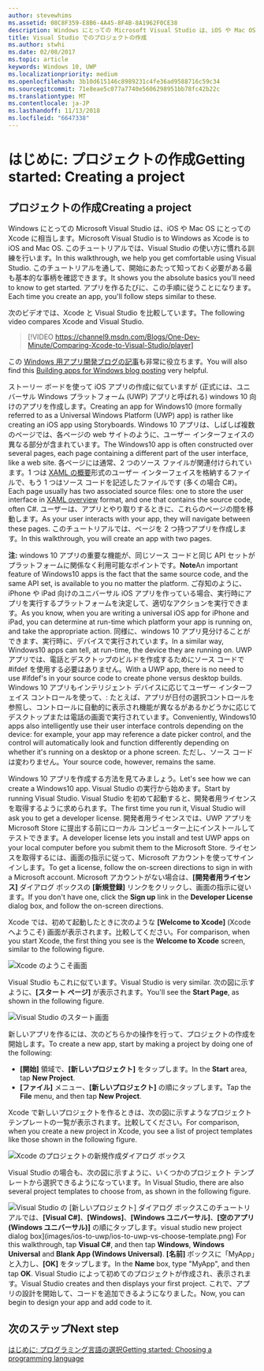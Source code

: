 ```yaml
---
author: stevewhims
ms.assetid: 08C8F359-E8B6-4A45-8F4B-8A1962F0CE38
description: Windows にとっての Microsoft Visual Studio は、iOS や Mac OS にとっての Xcode に相当します。 このチュートリアルでは、Visual Studio の使い方に慣れる訓練を行います。
title: Visual Studio でのプロジェクトの作成
ms.author: stwhi
ms.date: 02/08/2017
ms.topic: article
keywords: Windows 10, UWP
ms.localizationpriority: medium
ms.openlocfilehash: 3b10d615146c8989231c4fe36ad9588716c59c34
ms.sourcegitcommit: 71e8eae5c077a7740e5606298951bb78fc42b22c
ms.translationtype: MT
ms.contentlocale: ja-JP
ms.lasthandoff: 11/13/2018
ms.locfileid: "6647338"
---
```

# <a name="getting-started-creating-a-project"></a><span data-ttu-id="2f87c-105">はじめに: プロジェクトの作成</span><span class="sxs-lookup"><span data-stu-id="2f87c-105">Getting started: Creating a project</span></span>

## <a name="creating-a-project"></a><span data-ttu-id="2f87c-106">プロジェクトの作成</span><span class="sxs-lookup"><span data-stu-id="2f87c-106">Creating a project</span></span>

<span data-ttu-id="2f87c-107">Windows にとっての Microsoft Visual Studio は、iOS や Mac OS にとっての Xcode に相当します。</span><span class="sxs-lookup"><span data-stu-id="2f87c-107">Microsoft Visual Studio is to Windows as Xcode is to iOS and Mac OS.</span></span> <span data-ttu-id="2f87c-108">このチュートリアルでは、Visual Studio の使い方に慣れる訓練を行います。</span><span class="sxs-lookup"><span data-stu-id="2f87c-108">In this walkthrough, we help you get comfortable using Visual Studio.</span></span> <span data-ttu-id="2f87c-109">このチュートリアルを通して、開始にあたって知っておく必要がある最も基本的な事柄を確認できます。</span><span class="sxs-lookup"><span data-stu-id="2f87c-109">It shows you the absolute basics you'll need to know to get started.</span></span> <span data-ttu-id="2f87c-110">アプリを作るたびに、この手順に従うことになります。</span><span class="sxs-lookup"><span data-stu-id="2f87c-110">Each time you create an app, you'll follow steps similar to these.</span></span>

<span data-ttu-id="2f87c-111">次のビデオでは、Xcode と Visual Studio を比較しています。</span><span class="sxs-lookup"><span data-stu-id="2f87c-111">The following video compares Xcode and Visual Studio.</span></span>

> [!VIDEO https://channel9.msdn.com/Blogs/One-Dev-Minute/Comparing-Xcode-to-Visual-Studio/player]

<span data-ttu-id="2f87c-112">この [Windows 用アプリ開発ブログの記事](https://blogs.windows.com/buildingapps/2016/01/27/visual-studio-walkthrough-for-ios-developers/)も非常に役立ちます。</span><span class="sxs-lookup"><span data-stu-id="2f87c-112">You will also find this [Building apps for Windows blog posting](https://blogs.windows.com/buildingapps/2016/01/27/visual-studio-walkthrough-for-ios-developers/) very helpful.</span></span>

<span data-ttu-id="2f87c-113">ストーリー ボードを使って iOS アプリの作成に似ていますが (正式には、ユニバーサル Windows プラットフォーム (UWP) アプリと呼ばれる) windows 10 向けのアプリを作成します。</span><span class="sxs-lookup"><span data-stu-id="2f87c-113">Creating an app for Windows10 (more formally referred to as a Universal Windows Platform (UWP) app) is rather like creating an iOS app using Storyboards.</span></span> <span data-ttu-id="2f87c-114">Windows 10 アプリは、しばしば複数のページでは、各ページの web サイトのように、ユーザー インターフェイスの異なる部分が含まれています。</span><span class="sxs-lookup"><span data-stu-id="2f87c-114">The Windows10 app is often constructed over several pages, each page containing a different part of the user interface, like a web site.</span></span> <span data-ttu-id="2f87c-115">各ページには通常、2 つのソース ファイルが関連付けられています。1 つは [XAML の概要](https://msdn.microsoft.com/library/windows/apps/mt185595)形式のユーザー インターフェイスを格納するファイルで、もう 1 つはソース コードを記述したファイルです (多くの場合 C#)。</span><span class="sxs-lookup"><span data-stu-id="2f87c-115">Each page usually has two associated source files: one to store the user interface in [XAML overview](https://msdn.microsoft.com/library/windows/apps/mt185595) format, and one that contains the source code, often C#.</span></span> <span data-ttu-id="2f87c-116">ユーザーは、アプリとやり取りするときに、これらのページの間を移動します。</span><span class="sxs-lookup"><span data-stu-id="2f87c-116">As your user interacts with your app, they will navigate between these pages.</span></span> <span data-ttu-id="2f87c-117">このチュートリアルでは、ページを 2 つ持つアプリを作成します。</span><span class="sxs-lookup"><span data-stu-id="2f87c-117">In this walkthrough, you will create an app with two pages.</span></span>

<span data-ttu-id="2f87c-118">**注:** windows 10 アプリの重要な機能が、同じソース コードと同じ API セットがプラットフォームに関係なく利用可能なポイントです。</span><span class="sxs-lookup"><span data-stu-id="2f87c-118">**Note**An important feature of Windows10 apps is the fact that the same source code, and the same API set, is available to you no matter the platform.</span></span> <span data-ttu-id="2f87c-119">ご存知のように、iPhone や iPad 向けのユニバーサル iOS アプリを作っている場合、実行時にアプリを実行するプラットフォームを決定して、適切なアクションを実行できます。</span><span class="sxs-lookup"><span data-stu-id="2f87c-119">As you know, when you are writing a universal iOS app for iPhone and iPad, you can determine at run-time which platform your app is running on, and take the appropriate action.</span></span> <span data-ttu-id="2f87c-120">同様に、windows 10 アプリ見分けることができます、実行時に、デバイスで実行されています。</span><span class="sxs-lookup"><span data-stu-id="2f87c-120">In a similar way, Windows10 apps can tell, at run-time, the device they are running on.</span></span> <span data-ttu-id="2f87c-121">UWP アプリでは、電話とデスクトップのビルドを作成するためにソース コードで \#ifdef を使用する必要はありません。</span><span class="sxs-lookup"><span data-stu-id="2f87c-121">With a UWP app, there is no need to use \#ifdef's in your source code to create phone versus desktop builds.</span></span> <span data-ttu-id="2f87c-122">Windows 10 アプリもインテリジェント デバイスに応じてユーザー インターフェイス コントロールを使って、: たとえば、アプリが日付の選択コントロールを参照し、コントロールに自動的に表示され機能が異なるがあるかどうかに応じてデスクトップまたは電話の画面で実行されています。</span><span class="sxs-lookup"><span data-stu-id="2f87c-122">Conveniently, Windows10 apps also intelligently use their user interface controls depending on the device: for example, your app may reference a date picker control, and the control will automatically look and function differently depending on whether it's running on a desktop or a phone screen.</span></span> <span data-ttu-id="2f87c-123">ただし、ソース コードは変わりません。</span><span class="sxs-lookup"><span data-stu-id="2f87c-123">Your source code, however, remains the same.</span></span>

<span data-ttu-id="2f87c-124">Windows 10 アプリを作成する方法を見てみましょう。</span><span class="sxs-lookup"><span data-stu-id="2f87c-124">Let's see how we can create a Windows10 app.</span></span> <span data-ttu-id="2f87c-125">Visual Studio の実行から始めます。</span><span class="sxs-lookup"><span data-stu-id="2f87c-125">Start by running Visual Studio.</span></span> <span data-ttu-id="2f87c-126">Visual Studio を初めて起動すると、開発者用ライセンスを取得するように求められます。</span><span class="sxs-lookup"><span data-stu-id="2f87c-126">The first time you run it, Visual Studio will ask you to get a developer license.</span></span> <span data-ttu-id="2f87c-127">開発者用ライセンスでは、UWP アプリを Microsoft Store に提出する前にローカル コンピューター上にインストールしてテストできます。</span><span class="sxs-lookup"><span data-stu-id="2f87c-127">A developer license lets you install and test UWP apps on your local computer before you submit them to the Microsoft Store.</span></span> <span data-ttu-id="2f87c-128">ライセンスを取得するには、画面の指示に従って、Microsoft アカウントを使ってサインインします。</span><span class="sxs-lookup"><span data-stu-id="2f87c-128">To get a license, follow the on-screen directions to sign in with a Microsoft account.</span></span> <span data-ttu-id="2f87c-129">Microsoft アカウントがない場合は、**[開発者用ライセンス]** ダイアログ ボックスの **[新規登録]** リンクをクリックし、画面の指示に従います。</span><span class="sxs-lookup"><span data-stu-id="2f87c-129">If you don't have one, click the **Sign up** link in the **Developer License** dialog box, and follow the on-screen directions.</span></span>

<span data-ttu-id="2f87c-130">Xcode では、初めて起動したときに次のような **[Welcome to Xcode]** (Xcode へようこそ) 画面が表示されます。比較してください。</span><span class="sxs-lookup"><span data-stu-id="2f87c-130">For comparison, when you start Xcode, the first thing you see is the **Welcome to Xcode** screen, similar to the following figure.</span></span>

![Xcode のようこそ画面](images/ios-to-uwp/ios-to-uwp-xcode-welcome.png)

<span data-ttu-id="2f87c-132">Visual Studio もこれに似ています。</span><span class="sxs-lookup"><span data-stu-id="2f87c-132">Visual Studio is very similar.</span></span> <span data-ttu-id="2f87c-133">次の図に示すように、**[スタート ページ]** が表示されます。</span><span class="sxs-lookup"><span data-stu-id="2f87c-133">You'll see the **Start Page**, as shown in the following figure.</span></span>

![Visual Studio のスタート画面](images/ios-to-uwp/ios-to-uwp-vs-welcome.png)

<span data-ttu-id="2f87c-135">新しいアプリを作るには、次のどちらかの操作を行って、プロジェクトの作成を開始します。</span><span class="sxs-lookup"><span data-stu-id="2f87c-135">To create a new app, start by making a project by doing one of the following:</span></span>

-   <span data-ttu-id="2f87c-136">**[開始]** 領域で、**[新しいプロジェクト]** をタップします。</span><span class="sxs-lookup"><span data-stu-id="2f87c-136">In the **Start** area, tap **New Project**.</span></span>
-   <span data-ttu-id="2f87c-137">**[ファイル]** メニュー、**[新しいプロジェクト]** の順にタップします。</span><span class="sxs-lookup"><span data-stu-id="2f87c-137">Tap the **File** menu, and then tap **New Project**.</span></span>

<span data-ttu-id="2f87c-138">Xcode で新しいプロジェクトを作るときは、次の図に示すようなプロジェクト テンプレートの一覧が表示されます。比較してください。</span><span class="sxs-lookup"><span data-stu-id="2f87c-138">For comparison, when you create a new project in Xcode, you see a list of project templates like those shown in the following figure.</span></span>

![Xcode のプロジェクトの新規作成ダイアログ ボックス](images/ios-to-uwp/ios-to-uwp-xcode-choose-template.png)

<span data-ttu-id="2f87c-140">Visual Studio の場合も、次の図に示すように、いくつかのプロジェクト テンプレートから選択できるようになっています。</span><span class="sxs-lookup"><span data-stu-id="2f87c-140">In Visual Studio, there are also several project templates to choose from, as shown in the following figure.</span></span>

![<span data-ttu-id="2f87c-141">Visual Studio の [新しいプロジェクト] ダイアログ ボックス](images/ios-to-uwp/ios-to-uwp-vs-choose-template.png)このチュートリアルでは、**[Visual C#]**、**[Windows]**、**[Windows ユニバーサル]**、**[空のアプリ (Windows ユニバーサル)]** の順にタップします。</span><span class="sxs-lookup"><span data-stu-id="2f87c-141">visual studio new project dialog box](images/ios-to-uwp/ios-to-uwp-vs-choose-template.png) For this walkthrough, tap **Visual C#**, and then tap **Windows**, **Windows Universal** and **Blank App (Windows Universal)**.</span></span> <span data-ttu-id="2f87c-142">**[名前]** ボックスに「MyApp」と入力し、**[OK]** をタップします。</span><span class="sxs-lookup"><span data-stu-id="2f87c-142">In the **Name** box, type "MyApp", and then tap **OK**.</span></span> <span data-ttu-id="2f87c-143">Visual Studio によって初めてのプロジェクトが作成され、表示されます。</span><span class="sxs-lookup"><span data-stu-id="2f87c-143">Visual Studio creates and then displays your first project.</span></span> <span data-ttu-id="2f87c-144">これで、アプリの設計を開始して、コードを追加できるようになりました。</span><span class="sxs-lookup"><span data-stu-id="2f87c-144">Now, you can begin to design your app and add code to it.</span></span>

## <a name="next-step"></a><span data-ttu-id="2f87c-145">次のステップ</span><span class="sxs-lookup"><span data-stu-id="2f87c-145">Next step</span></span>

[<span data-ttu-id="2f87c-146">はじめに: プログラミング言語の選択</span><span class="sxs-lookup"><span data-stu-id="2f87c-146">Getting started: Choosing a programming language</span></span>](getting-started-choosing-a-programming-language.md)
